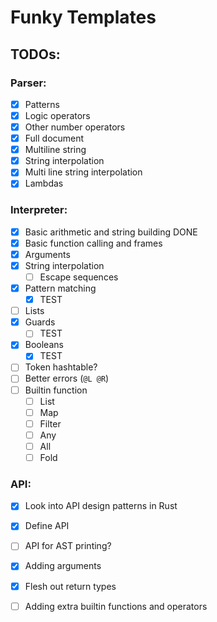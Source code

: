 # Funky Templates

## TODOs:

### Parser:

- [x] Patterns
- [x] Logic operators
- [x] Other number operators
- [x] Full document
- [x] Multiline string
- [x] String interpolation
- [x] Multi line string interpolation
- [x] Lambdas

### Interpreter:

- [x] Basic arithmetic and string building DONE
- [x] Basic function calling and frames
- [x] Arguments
- [X] String interpolation
    - [ ] Escape sequences
- [X] Pattern matching
    - [X] TEST
- [ ] Lists
- [x] Guards
    - [ ] TEST
- [x] Booleans
    - [X] TEST
- [ ] Token hashtable?
- [ ] Better errors (`@L @R`)
- [ ] Builtin function
    - [ ] List
    - [ ] Map
    - [ ] Filter
    - [ ] Any
    - [ ] All
    - [ ] Fold

### API:

- [x] Look into API design patterns in Rust
- [x] Define API
- [ ] API for AST printing?
- [x] Adding arguments
- [x] Flesh out return types
- [ ] Adding extra builtin functions and operators

